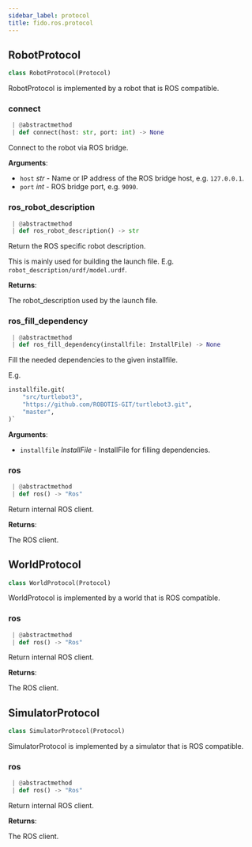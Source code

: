 ```yaml
---
sidebar_label: protocol
title: fido.ros.protocol
---
```


## RobotProtocol

```python
class RobotProtocol(Protocol)
```

RobotProtocol is implemented by a robot that is ROS compatible.

### connect

```python
 | @abstractmethod
 | def connect(host: str, port: int) -> None
```

Connect to the robot via ROS bridge.

**Arguments**:

- `host` _str_ - Name or IP address of the ROS bridge host, e.g. `127.0.0.1`.
- `port` _int_ - ROS bridge port, e.g. `9090`.

### ros\_robot\_description

```python
 | @abstractmethod
 | def ros_robot_description() -> str
```

Return the ROS specific robot description.

This is mainly used for building the launch file. E.g.
`robot_description/urdf/model.urdf`.

**Returns**:

  The robot_description used by the launch file.

### ros\_fill\_dependency

```python
 | @abstractmethod
 | def ros_fill_dependency(installfile: InstallFile) -> None
```

Fill the needed dependencies to the given installfile.

E.g.

```python
installfile.git(
    "src/turtlebot3",
    "https://github.com/ROBOTIS-GIT/turtlebot3.git",
    "master",
)`
```

**Arguments**:

- `installfile` _InstallFile_ - InstallFile for filling dependencies.

### ros

```python
 | @abstractmethod
 | def ros() -> "Ros"
```

Return internal ROS client.

**Returns**:

  The ROS client.

## WorldProtocol

```python
class WorldProtocol(Protocol)
```

WorldProtocol is implemented by a world that is ROS compatible.

### ros

```python
 | @abstractmethod
 | def ros() -> "Ros"
```

Return internal ROS client.

**Returns**:

  The ROS client.

## SimulatorProtocol

```python
class SimulatorProtocol(Protocol)
```

SimulatorProtocol is implemented by a simulator that is ROS compatible.

### ros

```python
 | @abstractmethod
 | def ros() -> "Ros"
```

Return internal ROS client.

**Returns**:

  The ROS client.

